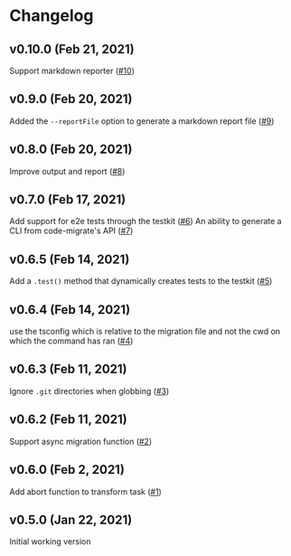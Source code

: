# Changelog

## v0.10.0 (Feb 21, 2021)
Support markdown reporter ([#10](https://github.com/ranyitz/code-migrate/pull/10))

## v0.9.0 (Feb 20, 2021)
Added the `--reportFile` option to generate a markdown report file ([#9](https://github.com/ranyitz/code-migrate/pull/9))

## v0.8.0 (Feb 20, 2021)
Improve output and report ([#8](https://github.com/ranyitz/code-migrate/pull/8))

## v0.7.0 (Feb 17, 2021)
Add support for e2e tests through the testkit ([#6](https://github.com/ranyitz/code-migrate/pull/6))
An ability to generate a CLI from code-migrate's API ([#7](https://github.com/ranyitz/code-migrate/pull/7))

## v0.6.5 (Feb 14, 2021)
Add a `.test()` method that dynamically creates tests to the testkit ([#5](https://github.com/ranyitz/code-migrate/pull/5))

## v0.6.4 (Feb 14, 2021)
use the tsconfig which is relative to the migration file and not the cwd on which the command has ran ([#4](https://github.com/ranyitz/code-migrate/pull/4))

## v0.6.3 (Feb 11, 2021)
Ignore `.git` directories when globbing ([#3](https://github.com/ranyitz/code-migrate/pull/3))

## v0.6.2 (Feb 11, 2021)
Support async migration function ([#2](https://github.com/ranyitz/code-migrate/pull/2))

## v0.6.0 (Feb 2, 2021)
Add abort function to transform task ([#1](https://github.com/ranyitz/code-migrate/pull/1))

## v0.5.0 (Jan 22, 2021)
Initial working version
